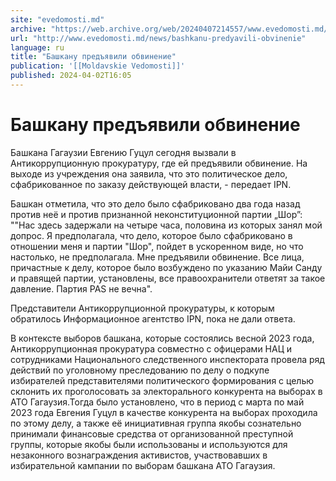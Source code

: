 ```yaml
---
site: "evedomosti.md"
archive: "https://web.archive.org/web/20240407214557/www.evedomosti.md/news/bashkanu-predyavili-obvinenie"
url: "http://www.evedomosti.md/news/bashkanu-predyavili-obvinenie"
language: ru
title: "Башкану предъявили обвинение"
publication: '[[Moldavskie Vedomosti]]'
published: 2024-04-02T16:05
---
```


# Башкану предъявили обвинение

Башкана Гагаузии Евгению Гуцул сегодня вызвали в Антикоррупционную прокуратуру, где ей предъявили обвинение. На выходе из учреждения она заявила, что это политическое дело, сфабрикованное по заказу действующей власти, - передает IPN.

Башкан отметила, что это дело было сфабриковано два года назад против неё и против признанной неконституционной партии „Шор”: ""Нас здесь задержали на четыре часа, половина из которых занял мой допрос. Я предполагала, что дело, которое было сфабриковано в отношении меня и партии "Шор", пойдет в ускоренном виде, но что настолько, не предполагала. Мне предъявили обвинение. Все лица, причастные к делу, которое было возбуждено по указанию Майи Санду и правящей партии, установлены, все правоохранители ответят за такое давление. Партия PAS не вечна".

Представители Антикоррупционной прокуратуры, к которым обратилось Информационное агентство IPN, пока не дали ответа.

В контексте выборов башкана, которые состоялись весной 2023 года, Антикоррупционная прокуратура совместно с офицерами НАЦ и сотрудниками Национального следственного инспектората провела ряд действий по уголовному преследованию по делу о подкупе избирателей представителями политического формирования с целью склонить их проголосовать за электорального конкурента на выборах в АТО Гагаузия.Тогда было установлено, что в период с марта по май 2023 года Евгения Гуцул в качестве конкурента на выборах проходила по этому делу, а также её инициативная группа якобы сознательно принимали финансовые средства от организованной преступной группы, которые якобы были использованы и используются для незаконного вознаграждения активистов, участвовавших в избирательной кампании по выборам башкана АТО Гагаузия.